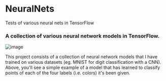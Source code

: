 # NeuralNets
Tests of various neural nets in TensorFlow
<h3>
  A collection of various neural network models in TensorFlow.
</h3>

![image](https://github.com/StormyTalents/NeuralNets/assets/98739389/ff5d5a46-9700-4248-962b-917ba7b66af0)

<p>This project consists of a collection of neural network models that I have trained on various datasets (eg. MNIST for digit classification with a CNN). Above, you'll see a simple example of a model that has learned to classify points of each of the four labels (i.e. colors) it's been given.
</p>
